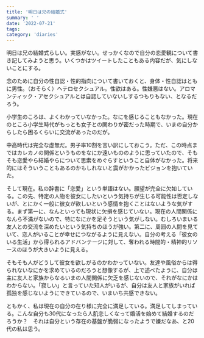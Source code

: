 ```yaml
---
title: '明日は兄の結婚式'
summary: ' '
date: '2022-07-21'
tags:
category: 'diaries'
---
```


明日は兄の結婚式らしい。実感がない。せっかくなので自分の恋愛観について書き記してみようと思う。いくつかはツイートしたこともある内容だが、気にしないことにする。

念のために自分の性自認・性的指向について書いておくと、身体・性自認はともに男性。（おそらく）ヘテロセクシュアル。性欲はある。性嫌悪はない。アロマンティック・アセクシュアルとは自認していないしするつもりもない、となるだろう。

小学生のころは、よくわかっていなかった。なにを感じることもなかった。現在のところ小学生時代がもっとも女子との関わりが密だった時期で、いまの自分からしたら困るくらいに交流があったのだが。

中高時代は完全な虚無だ。男子率10割を言い訳にしておこう。ただ、この時点まではカレカノの関係というものをなにか遠いもののように思っていたので、そもそも恋愛やら結婚やらについて思索をめぐらすということ自体がなかった。将来的にはそういうこともあるのかもしれないと靄がかかったビジョンを抱いていた。

そして現在。私の辞書に「恋愛」という単語はない。願望が完全に欠如している。この先、特定の人物を彼女にしたいという気持ちが生じる可能性は否定しないが、とにかく一般に彼女が欲しいという感情を抱くことはないような気がする。まず第一に、なんといっても現状に欠損を感じていない。現在の人間関係になんら不満がないので、特になにかを足そうという気がしない。むしろいまいる友人との交流を深めたいという気持ちのほうが強い。第二に、周囲の人間を見ていて、恋人がいることが幸せにつながるように見えない。自分の考える「彼女のいる生活」から得られるアドバンテージに対して、奪われる時間的・精神的リソースのほうが大きいように見える。

そもそも人がどうして彼女を欲しがるのかわかっていない。友達や風俗からは得られないなにかを求めているのだろうと想像するが、上で述べたように、自分は主に友人と家族からなるいまの人間関係に欠乏を感じないので、それがなにかはわからない。「寂しい」と言っていた知人がいるが、自分は友人と家族がいれば孤独を感じないようにできているので、いまいち共感できない。

ともかく、私は現在の自分の在り様に完全に満足している。満足してしまっている。こんな自分も30代になったら人肌恋しくなって婚活を始めて結婚するのだろうか？　それは自分という存在の基盤が脆弱になったようで嫌だなあ、と20代の私は思う。
